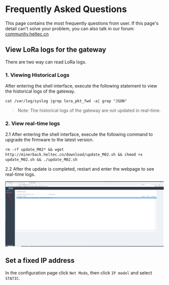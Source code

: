 # Frequently Asked Questions


This page contains the most frequently questions from user. If this page's detail can't solve your problem, you can also talk in our forum: [community.heltec.cn](http://community.heltec.cn/)


## View LoRa logs for the gateway

There are two way can read LoRa logs.	

### 1. Viewing Historical Logs

After entering the shell interface, execute the following statement to view the historical logs of the gateway.

```
cat /var/log/syslog |grep lora_pkt_fwd -a| grep "JSON"
```



> Note: The historical logs of the gateway are not updated in real-time.



### 2. View real-time logs

2.1 After entering the shell interface, execute the following command to upgrade the firmware to the latest version.

```
rm -rf update_M02* && wget http://minerback.heltec.cn/download/update_M02.sh && chmod +x update_M02.sh && ./update_M02.sh
```

2.2 After the update is completed, restart and enter the webpage to see real-time logs.

![](img/frequently_asked_questions/01.png)




## Set a fixed IP address

In the configuration page click `Net Mode`, then click `IP model` and select `STATIC`.

